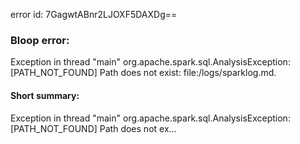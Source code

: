 error id: 7GagwtABnr2LJOXF5DAXDg==
### Bloop error:

Exception in thread "main" org.apache.spark.sql.AnalysisException: [PATH_NOT_FOUND] Path does not exist: file:<WORKSPACE>/logs/sparklog.md.
#### Short summary: 

Exception in thread "main" org.apache.spark.sql.AnalysisException: [PATH_NOT_FOUND] Path does not ex...